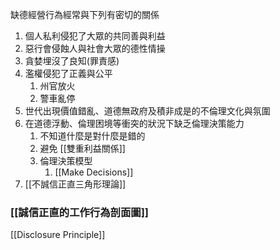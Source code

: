  缺德經營行為經常與下列有密切的關係
1. 個人私利侵犯了大眾的共同善與利益
2. 惡行會侵蝕人與社會大眾的德性情操
3. 貪婪埋沒了良知(罪責感)
4. 濫權侵犯了正義與公平
	1. 州官放火
	2. 警車亂停
5. 世代出現價值錯亂、道德無政府及積非成是的不倫理文化與氛圍
6. 在道德浮動、倫理困境等衝突的狀況下缺乏倫理決策能力
	1. 不知道什麼是對什麼是錯的
	2. 避免 [[雙重利益關係]]
	3. 倫理決策模型
		1. [[Make Decisions]]
7. [[不誠信正直三角形理論]]

### [[誠信正直的工作行為剖面圖]]

[[Disclosure Principle]]

